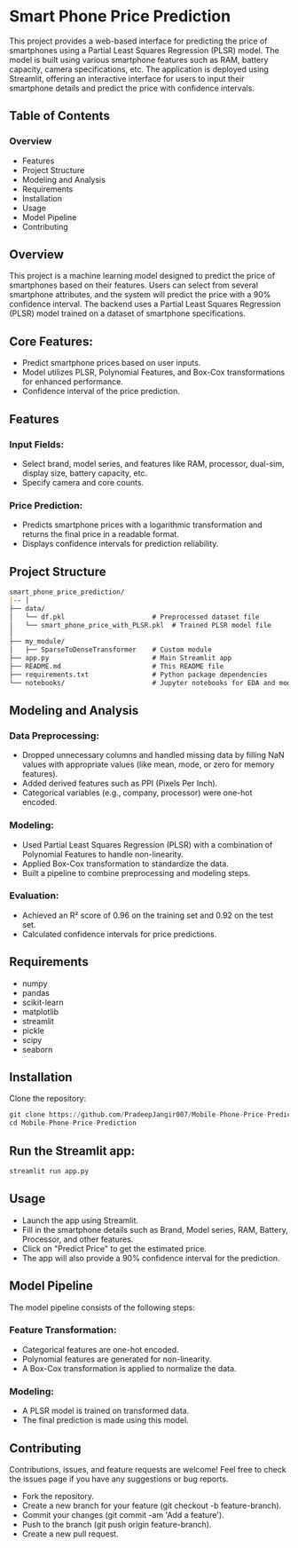 # Smart Phone Price Prediction
This project provides a web-based interface for predicting the price of smartphones using a Partial Least Squares Regression (PLSR) model. The model is built using various smartphone features such as RAM, battery capacity, camera specifications, etc. The application is deployed using Streamlit, offering an interactive interface for users to input their smartphone details and predict the price with confidence intervals.

## Table of Contents
### Overview
- Features
- Project Structure
- Modeling and Analysis
- Requirements
- Installation
- Usage
- Model Pipeline
- Contributing

## Overview
This project is a machine learning model designed to predict the price of smartphones based on their features. Users can select from several smartphone attributes, and the system will predict the price with a 90% confidence interval. The backend uses a Partial Least Squares Regression (PLSR) model trained on a dataset of smartphone specifications.

## Core Features:
- Predict smartphone prices based on user inputs.
- Model utilizes PLSR, Polynomial Features, and Box-Cox transformations for enhanced performance.
- Confidence interval of the price prediction.
## Features
### Input Fields:
- Select brand, model series, and features like RAM, processor, dual-sim, display size, battery capacity, etc.
- Specify camera and core counts.
### Price Prediction:
- Predicts smartphone prices with a logarithmic transformation and returns the final price in   a readable format.
- Displays confidence intervals for prediction reliability.
## Project Structure
```markdown
smart_phone_price_prediction/
|-- │
├── data/
│   └── df.pkl                      # Preprocessed dataset file
│   └── smart_phone_price_with_PLSR.pkl  # Trained PLSR model file
│
├── my_module/
│   ├── SparseToDenseTransformer    # Custom module
├── app.py                          # Main Streamlit app
├── README.md                       # This README file
├── requirements.txt                # Python package dependencies
└── notebooks/                      # Jupyter notebooks for EDA and modeling
```
## Modeling and Analysis
### Data Preprocessing:

- Dropped unnecessary columns and handled missing data by filling NaN values with appropriate     values (like mean, mode, or zero for memory features).
- Added derived features such as PPI (Pixels Per Inch).
- Categorical variables (e.g., company, processor) were one-hot encoded.
### Modeling:

- Used Partial Least Squares Regression (PLSR) with a combination of Polynomial Features to     handle non-linearity.
- Applied Box-Cox transformation to standardize the data.
- Built a pipeline to combine preprocessing and modeling steps.
### Evaluation:

- Achieved an R² score of 0.96 on the training set and 0.92 on the test set.
- Calculated confidence intervals for price predictions.
## Requirements
- numpy
- pandas
- scikit-learn
- matplotlib
- streamlit
- pickle
- scipy
- seaborn
## Installation
Clone the repository:
```python
git clone https://github.com/PradeepJangir007/Mobile-Phone-Price-Prediction.git
cd Mobile-Phone-Price-Prediction
```
## Run the Streamlit app:
```python
streamlit run app.py
```
## Usage
- Launch the app using Streamlit.
- Fill in the smartphone details such as Brand, Model series, RAM, Battery, Processor, and other features.
- Click on "Predict Price" to get the estimated price.
- The app will also provide a 90% confidence interval for the prediction.
## Model Pipeline
The model pipeline consists of the following steps:

### Feature Transformation:
- Categorical features are one-hot encoded.
- Polynomial features are generated for non-linearity.
- A Box-Cox transformation is applied to normalize the data.
###  Modeling:
- A PLSR model is trained on transformed data.
- The final prediction is made using this model.
## Contributing
Contributions, issues, and feature requests are welcome! Feel free to check the issues page if you have any suggestions or bug reports.

- Fork the repository.
- Create a new branch for your feature (git checkout -b feature-branch).
- Commit your changes (git commit -am 'Add a feature').
- Push to the branch (git push origin feature-branch).
- Create a new pull request.
